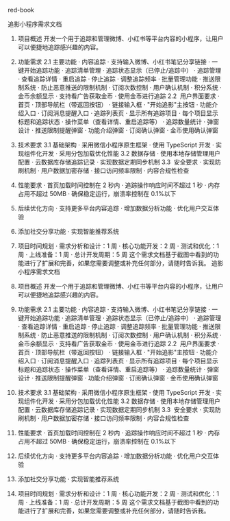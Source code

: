 red-book

追影小程序需求文档

1. 项目概述
   开发一个用于追踪和管理微博、小红书等平台内容的小程序，让用户可以便捷地追踪感兴趣的内容。
2. 功能需求
   2.1 主要功能
   · 内容追踪
   · 支持输入微博、小红书笔记分享链接
   · 一键开始追踪功能
   · 追踪清单管理
   · 追踪状态显示（已停止/追踪中）
   · 追踪管理
   · 查看追踪详情
   · 重启追踪
   · 停止追踪
   · 调整追踪频率
   · 批量管理功能
   · 推送限制系统
   · 防止恶意推送的限制机制
   · 订阅次数控制
   · 用户确认机制
   · 积分系统
   · 金币余额显示
   · 支持看广告获取金币
   · 使用金币进行追踪
   2.2  用户界面要求
   · 首页
   · 顶部导航栏（带返回按钮）
   · 链接输入框
   · "开始追影"主按钮
   · 功能介绍入口
   · 订阅消息提醒入口
   · 追踪列表页
   · 显示所有追踪项目
   · 每个项目显示标题和追踪状态
   · 操作菜单（查看详情、重启追踪等）
   · 追踪数量统计
   · 弹窗设计
   · 推送限制提醒弹窗
   · 功能介绍弹窗
   · 订阅确认弹窗
   · 金币使用确认弹窗
3. 技术要求
   3.1 基础架构
   · 采用微信小程序原生框架
   · 使用 TypeScript 开发
   · 实现组件化开发
   · 采用分包加载优化性能
   3.2 数据存储
   · 使用本地存储管理用户配置
   · 云数据库存储追踪记录
   · 实现数据定期同步机制
   3.3  安全要求
   · 实现防刷机制
   · 用户数据加密存储
   · 接口访问频率限制
   · 内容合规性检查
4. 性能要求
   · 首页加载时间控制在 2 秒内
   · 追踪操作响应时间不超过 1 秒
   · 内存占用不超过 50MB
   · 确保稳定运行，崩溃率控制在 0.1%以下
5. 后续优化方向
   · 支持更多平台内容追踪
   · 增加数据分析功能
   · 优化用户交互体验
6. 添加社交分享功能
   · 实现智能推荐系统
7. 项目时间规划
   · 需求分析和设计：1 周
   · 核心功能开发：2 周
   · 测试和优化：1 周
   · 上线准备：1 周
   · 总计开发周期：5 周
   这个需求文档基于截图中看到的功能进行了扩展和完善，如果您需要调整或补充任何部分，请随时告诉我。
   追影小程序需求文档

8. 项目概述
   开发一个用于追踪和管理微博、小红书等平台内容的小程序，让用户可以便捷地追踪感兴趣的内容。
9. 功能需求
   2.1 主要功能
   · 内容追踪
   · 支持输入微博、小红书笔记分享链接
   · 一键开始追踪功能
   · 追踪清单管理
   · 追踪状态显示（已停止/追踪中）
   · 追踪管理
   · 查看追踪详情
   · 重启追踪
   · 停止追踪
   · 调整追踪频率
   · 批量管理功能
   · 推送限制系统
   · 防止恶意推送的限制机制
   · 订阅次数控制
   · 用户确认机制
   · 积分系统
   · 金币余额显示
   · 支持看广告获取金币
   · 使用金币进行追踪
   2.2  用户界面要求
   · 首页
   · 顶部导航栏（带返回按钮）
   · 链接输入框
   · "开始追影"主按钮
   · 功能介绍入口
   · 订阅消息提醒入口
   · 追踪列表页
   · 显示所有追踪项目
   · 每个项目显示标题和追踪状态
   · 操作菜单（查看详情、重启追踪等）
   · 追踪数量统计
   · 弹窗设计
   · 推送限制提醒弹窗
   · 功能介绍弹窗
   · 订阅确认弹窗
   · 金币使用确认弹窗
10. 技术要求
    3.1 基础架构
    · 采用微信小程序原生框架
    · 使用 TypeScript 开发
    · 实现组件化开发
    · 采用分包加载优化性能
    3.2 数据存储
    · 使用本地存储管理用户配置
    · 云数据库存储追踪记录
    · 实现数据定期同步机制
    3.3  安全要求
    · 实现防刷机制
    · 用户数据加密存储
    · 接口访问频率限制
    · 内容合规性检查
11. 性能要求
    · 首页加载时间控制在 2 秒内
    · 追踪操作响应时间不超过 1 秒
    · 内存占用不超过 50MB
    · 确保稳定运行，崩溃率控制在 0.1%以下
12. 后续优化方向
    · 支持更多平台内容追踪
    · 增加数据分析功能
    · 优化用户交互体验
13. 添加社交分享功能
    · 实现智能推荐系统
14. 项目时间规划
    · 需求分析和设计：1 周
    · 核心功能开发：2 周
    · 测试和优化：1 周
    · 上线准备：1 周
    · 总计开发周期：5 周
    这个需求文档基于截图中看到的功能进行了扩展和完善，如果您需要调整或补充任何部分，请随时告诉我。
